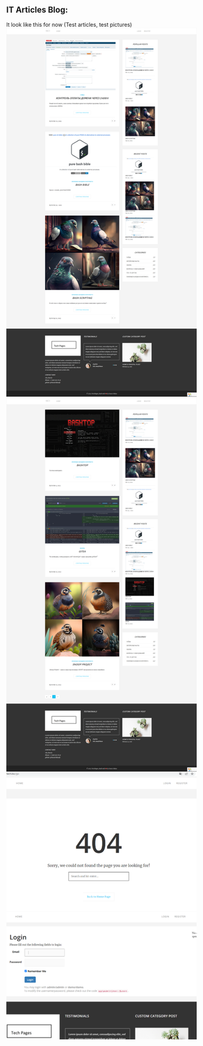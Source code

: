 IT Articles Blog:
--------------------

It look like this for now (Test articles, test pictures)
![screen11.png](phantom.js%2Fscreen11.png)
![img_4.png](img_4.png)
![img_2.png](img_2.png)
![img_3.png](img_3.png)